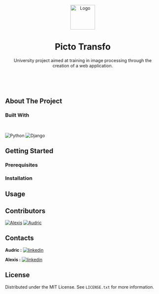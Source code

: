 <br/>
<div align="center">
    <img src="images/logo.png" alt="Logo" width="80" height="80">
<h1 align="center">Picto Transfo</h1>




<p align="center">
     University project aimed at training in image processing through the creation of a web application.
    <br/>
  </p>
</div>



<br/>
<br/>
<br/>



## About The Project




### Built With

</br>


![Python](https://img.shields.io/badge/Python-FFD43B?style=for-the-badge&logo=python&logoColor=blue)
![Django](https://img.shields.io/badge/Django-092E20?style=for-the-badge&logo=django&logoColor=green)







<!-- GETTING STARTED -->
## Getting Started

<!-- TO DO -->


### Prerequisites

<!-- TO DO -->

### Installation





<!-- USAGE EXAMPLES -->
## Usage


<!-- TO DO (add screenshot) -->




## Contributors

[![Alexis](https://images.weserv.nl/?url=avatars.githubusercontent.com/u/92861656?v=4&h=75&w=75&fit=cover&mask=circle&maxage=7d)](https://github.com/Destroyeur6315)
[![Audric](https://images.weserv.nl/?url=avatars.githubusercontent.com/u/92861656?v=4&h=75&w=75&fit=cover&mask=circle&maxage=7d)](https://avatars.githubusercontent.com/u/100680489?v=4)

## Contacts

**Audric :**
[![linkedin](https://img.shields.io/badge/LinkedIn-0077B5?style=for-the-badge&logo=linkedin&logoColor=white
)](https://www.linkedin.com/in/audric-sabatier-3030a7250/)

**Alexis :**
[![linkedin](https://img.shields.io/badge/LinkedIn-0077B5?style=for-the-badge&logo=linkedin&logoColor=white
)](https://www.linkedin.com/in/alexis-carreau-b72119254/)

<!-- LICENSE -->
## License

Distributed under the MIT License. See `LICENSE.txt` for more information.
















